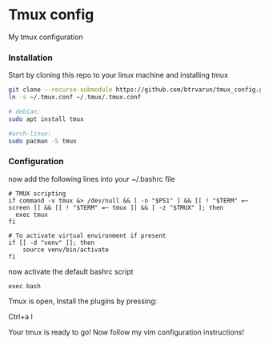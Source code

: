 # Tmux config
My tmux configuration

### Installation

Start by cloning this repo to your linux machine and installing tmux

```bash
git clone --recurse-submodule https://github.com/btrvarun/tmux_config.git ~/.tmux/
ln -s ~/.tmux.conf ~/.tmux/.tmux.conf

# debian:
sudo apt install tmux

#arch-linux:
sudo pacman -S tmux
```

### Configuration


now add the following lines into your ~/.bashrc file
```
# TMUX scripting
if command -v tmux &> /dev/null && [ -n "$PS1" ] && [[ ! "$TERM" =~ screen ]] && [[ ! "$TERM" =~ tmux ]] && [ -z "$TMUX" ]; then
  exec tmux
fi

# To activate virtual environment if present
if [[ -d "venv" ]]; then
	source venv/bin/activate
fi
```

now activate the default bashrc script
```
exec bash
```

Tmux is open, Install the plugins by pressing: 

Ctrl+a I

Your tmux is ready to go! Now follow my vim configuration instructions!
